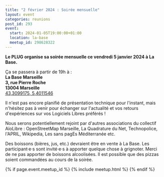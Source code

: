 ```yaml
---
title: "2 février 2024 : Soirée mensuelle"
layout: event
categories: reunions
post_id: 293
event:
  start: 2024-01-05T19:00:00+01:00
  location: la-base
  meetup_id: 298628322
---
```


**Le PLUG organise sa soirée mensuelle ce vendredi 5 janvier 2024 à La Base.**

Ça se passera à partir de 19h à :  
**La Base Marseille**  
**3, rue Pierre Roche**  
**13004 Marseille**  
[43,3099175, 5,4011546](https://www.openstreetmap.org/node/7266092587)

Il n'est pas encore planifié de présentation technique pour l'instant, mais n'hésitez pas à venir pour échanger sur l'actualité et vos retours d'expériences sur vos Logiciels Libres préférés !

Nous serons potentiellement rejoint par d'autres associations du collectif AïoLibre : OpenStreetMap Marseille, La Quadrature du Net, Technopolice, l'APRIL, Wikipedia, Les sans pagEs Méditerranée etc.

Des boissons (bières, jus, etc.) devraient être en vente à La Base. Les participant·e·s sont invité·e·s à apporter quelque chose à grignoter. Merci de ne pas apporter de boissons alcoolisées. Il est possible que des pizzas soient commandées au cours de la soirée.

{% if page.event.meetup_id %}
  {% include meetup.html %}
{% endif %}
